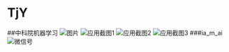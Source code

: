 # TjY
##中科院机器学习
![图片](https://github.com/LouisTu/TjY/blob/master/app/src/main/res/drawable/picture.jpeg)
![应用截图1](https://github.com/LouisTu/TjYProjectOne/blob/master/app/src/main/res/drawable/1.jpeg)
![应用截图2](https://https://github.com/LouisTu/TjYProjectOne/blob/master/app/src/main/res/drawable/2.jpeg)
![应用截图3](https://github.com/LouisTu/TjYProjectOne/blob/master/app/src/main/res/drawable/3.jpeg)
###ia_m_ai
![微信号](https://github.com/LouisTu/TjYProjectOne/blob/master/app/src/main/res/drawable/4.jpeg)
